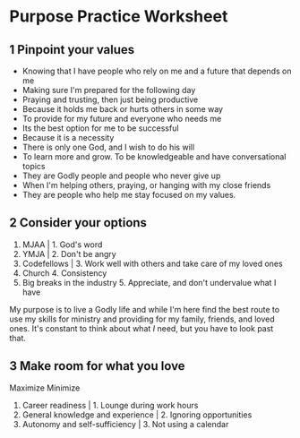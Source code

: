 # Purpose Practice Worksheet

## 1 Pinpoint your values

- Knowing that I have people who rely on me and a future that depends on me
- Making sure I'm prepared for the following day
- Praying and trusting, then just being productive
- Because it holds me back or hurts others in some way
- To provide for my future and everyone who needs me
- Its the best option for me to be successful
- Because it is a necessity
- There is only one God, and I wish to do his will
- To learn more and grow. To be knowledgeable and have conversational topics
- They are Godly people and people who never give up
- When I'm helping others, praying, or hanging with my close friends
- They are people who help me stay focused on my values.

## 2 Consider your options

1. MJAA | 1. God's word
2. YMJA | 2. Don't be angry
3. Codefellows | 3. Work well with others and take care of my loved ones
4. Church 4. Consistency
5. Big breaks in the industry 5. Appreciate, and don't undervalue what I have

My purpose is to live a Godly life and while I'm here find the best route to use my skills for ministry and providing for my family, friends, and loved ones.
It's constant to think about what _I_ need, but you have to look past that.

## 3 Make room for what you love

Maximize Minimize

1. Career readiness | 1. Lounge during work hours
2. General knowledge and experience | 2. Ignoring opportunities
3. Autonomy and self-sufficiency | 3. Not using a calendar
